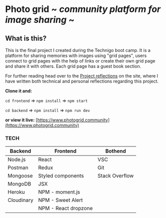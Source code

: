 # Photo grid ~ _community platform for image sharing_ ~

## What is this?

This is the final project I created during the Technigo boot camp. It is a platform for sharing memories with images using "grid pages", users connect to grid pages with the help of links or create their own grid page and share it with others. Each grid page has a guest book section.

For further reading head over to the [Project reflections](https://www.photogrid.community/ProjectReflections) on the site, where I have written both technical and personal reflections regarding this project.

**Clone it and:**

`cd frontend` => `npm install` => `npm start`

`cd backend` => `npm install` => `npm run dev`

**or view it live:**
[https://www.photogrid.community](https://www.photogrid.community)

### TECH

| Backend    | Frontend             | Bothend        |
| ---------- | -------------------- | -------------- |
| Node.js    | React                | VSC            |
| Postman    | Redux                | Git            |
| Mongoose   | Styled components    | Stack Overflow |
| MongoDB    | JSX                  |                |
| Heroku     | NPM - moment.js      |                |
| Cloudinary | NPM - Sweet Alert    |                |
|            | NPM - React dropzone |                |
